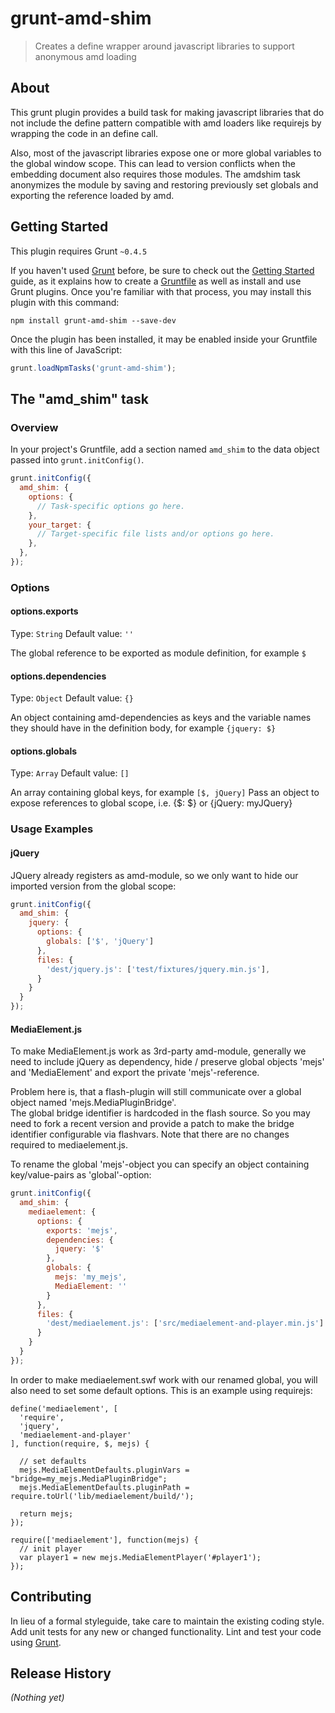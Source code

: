 # grunt-amd-shim

> Creates a define wrapper around javascript libraries to support anonymous amd loading

## About
This grunt plugin provides a build task for making javascript libraries that do not include the define pattern compatible with amd loaders like requirejs by wrapping the code in an define call. 

Also, most of the javascript libraries expose one or more global variables to the global window scope. This can lead to version conflicts when the embedding document also requires those modules.
The amdshim task anonymizes the module by saving and restoring previously set globals and exporting the reference loaded by amd. 


## Getting Started
This plugin requires Grunt `~0.4.5`

If you haven't used [Grunt](http://gruntjs.com/) before, be sure to check out the [Getting Started](http://gruntjs.com/getting-started) guide, as it explains how to create a [Gruntfile](http://gruntjs.com/sample-gruntfile) as well as install and use Grunt plugins. Once you're familiar with that process, you may install this plugin with this command:

```shell
npm install grunt-amd-shim --save-dev
```

Once the plugin has been installed, it may be enabled inside your Gruntfile with this line of JavaScript:

```js
grunt.loadNpmTasks('grunt-amd-shim');
```

## The "amd_shim" task

### Overview
In your project's Gruntfile, add a section named `amd_shim` to the data object passed into `grunt.initConfig()`.

```js
grunt.initConfig({
  amd_shim: {
    options: {
      // Task-specific options go here.
    },
    your_target: {
      // Target-specific file lists and/or options go here.
    },
  },
});
```

### Options

#### options.exports
Type: `String`
Default value: `''`

The global reference to be exported as module definition, for example `$`

#### options.dependencies
Type: `Object`
Default value: `{}`

An object containing amd-dependencies as keys and the variable names they should have in the definition body, for example `{jquery: $}`

#### options.globals
Type: `Array`
Default value: `[]`

An array containing global keys, for example `[$, jQuery]` Pass an object to expose references to global scope, i.e. {$: $} or {jQuery: myJQuery} 

### Usage Examples

#### jQuery
JQuery already registers as amd-module, so we only want to hide our imported version from the global scope:

```js
grunt.initConfig({
  amd_shim: {
    jquery: {
      options: {
        globals: ['$', 'jQuery'] 
      },
      files: {
        'dest/jquery.js': ['test/fixtures/jquery.min.js'],
      }
    }
  }
});
```

#### MediaElement.js
To make MediaElement.js work as 3rd-party amd-module, generally we need to include jQuery as dependency, hide / preserve global objects 'mejs' and 'MediaElement' and export the private 'mejs'-reference.

Problem here is, that a flash-plugin will still communicate over a global object named 'mejs.MediaPluginBridge'.  
The global bridge identifier is hardcoded in the flash source. So you may need to fork a recent version and provide a patch to make the bridge identifier configurable via flashvars. Note that there are no changes required to mediaelement.js. 

To rename the global 'mejs'-object you can specify an object containing key/value-pairs as 'global'-option:

```js
grunt.initConfig({
  amd_shim: {
    mediaelement: {
      options: {
        exports: 'mejs', 
        dependencies: {
          jquery: '$'
        }, 
        globals: {
          mejs: 'my_mejs', 
          MediaElement: ''
        }
      },
      files: {
        'dest/mediaelement.js': ['src/mediaelement-and-player.min.js']
      }
    }
  }
});
```

In order to make mediaelement.swf work with our renamed global, you will also need to set some default options. 
This is an example using requirejs: 
```
define('mediaelement', [
  'require', 
  'jquery', 
  'mediaelement-and-player'
], function(require, $, mejs) {
  
  // set defaults
  mejs.MediaElementDefaults.pluginVars = "bridge=my_mejs.MediaPluginBridge";
  mejs.MediaElementDefaults.pluginPath = require.toUrl('lib/mediaelement/build/');
  
  return mejs;
});
```

```
require(['mediaelement'], function(mejs) {
  // init player
  var player1 = new mejs.MediaElementPlayer('#player1');
});
```
  
## Contributing
In lieu of a formal styleguide, take care to maintain the existing coding style. Add unit tests for any new or changed functionality. Lint and test your code using [Grunt](http://gruntjs.com/).

## Release History
_(Nothing yet)_

